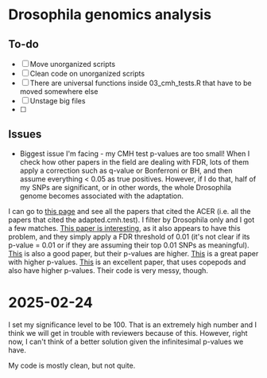 # Drosophila genomics analysis

## To-do
- [ ] Move unorganized scripts
- [ ] Clean code on unorganized scripts
- [ ] There are universal functions inside 03_cmh_tests.R that have to be moved somewhere else
- [ ] Unstage big files
- [ ]

## Issues
 - Biggest issue I'm facing - my CMH test p-values are too small! When I check how other papers in the field are dealing with FDR, lots of them apply a correction such as q-value or Bonferroni or BH, and then assume everything < 0.05 as true positives. However, if I do that, half of my SNPs are significant, or in other words, the whole Drosophila genome becomes associated with the adaptation.

I can go to [this page](https://scholar.google.com/scholar?hl=en&as_sdt=5%2C38&sciodt=0%2C38&cites=4613566741279609699&scipsc=1&q=drosophila&btnG=) and see all the papers that cited the ACER (i.e. all the papers that cited the adapted.cmh.test).
I filter by Drosophila only and I got a few matches.
[This paper is interesting](https://www.biorxiv.org/content/10.1101/2024.02.08.579525v1.full.pdf), as it also appears to have this problem, and they simply apply a FDR threshold of 0.01 (it's not clear if its p-value = 0.01 or if they are assuming their top 0.01 SNPs as meaningful).
[This](https://academic.oup.com/genetics/article/224/3/iyad050/7085646) is also a good paper, but their p-values are higher.
[This](https://link.springer.com/article/10.1186/s13059-021-02425-9) is a great paper with higher p-values.
[This](https://www.nature.com/articles/s41467-022-31622-8#data-availability) is an excellent paper, that uses copepods and also have higher p-values. Their code is very messy, though.

# 2025-02-24
I set my significance level to be 100. That is an extremely high number and I think we will get in trouble with reviewers because of this. However, right now, I can't think of a better solution given the infinitesimal p-values we have.

My code is mostly clean, but not quite.